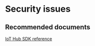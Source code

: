 <properties
	pageTitle="Security issues"
	description="Security issues"
	service="microsoft.devices"
	resource="IoTSDKs"
	authors="anusapan"
	displayOrder=""
	selfHelpType="generic"
	supportTopicIds="32596685"
	resourceTags=""
	productPesIds="16122"
	cloudEnvironments="public,BlackForest,Fairfax,Mooncake"
	articleId="7bf228fe-039f-4a93-a1fb-e8dcfc336787"
	ownershipId="ASEP_ContentService_Placeholder"
/>

# Security issues

## **Recommended documents**
[IoT Hub SDK reference](https://docs.microsoft.com/azure/iot-hub/iot-hub-devguide-sdks)